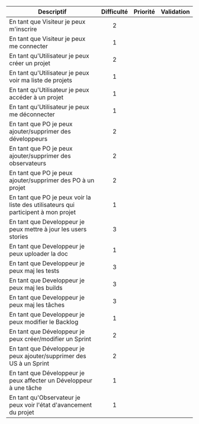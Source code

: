 | Descriptif    | Difficulté    | Priorité      | Validation        |
| ------------- | :-------------: | :-------------: | :-------------: |
| En tant que Visiteur je peux m'inscrire  | 2 | | |
| En tant que Visiteur je peux me connecter | 1 | | |
| En tant qu'Utilisateur je peux créer un projet | 2 | | |
| En tant qu'Utilisateur je peux voir ma liste de projets | 1 | | |
| En tant qu'Utilisateur je peux accéder à un projet | 1 | | |
| En tant qu'Utilisateur je peux me déconnecter | 1 | | |
| En tant que PO je peux ajouter/supprimer des développeurs | 2 | | |
| En tant que PO je peux ajouter/supprimer des observateurs | 2 | | |
| En tant que PO je peux ajouter/supprimer des PO à un projet | 2 | | |
| En tant que PO je peux voir la liste des utilisateurs qui participent à mon projet | 1 | | |
| En tant que Developpeur je peux mettre à jour les users stories | 3 | | |
| En tant que Developpeur je peux uploader la doc | 1 | | |
| En tant que Developpeur je peux maj les tests | 3 | | |
| En tant que Developpeur je peux maj les builds | 3 | | |
| En tant que Developpeur je peux maj les tâches | 3 | | |
| En tant que Developpeur je peux modifier le Backlog | 1 | | |
| En tant que Développeur je peux créer/modifier un Sprint | 2 | | |
| En tant que Développeur je peux ajouter/supprimer des US à un Sprint | 2 | | |
| En tant que Développeur je peux affecter un Développeur à une tâche | 1 | | |
| En tant qu'Observateur je peux voir l'état d'avancement du projet | 1 | | |
